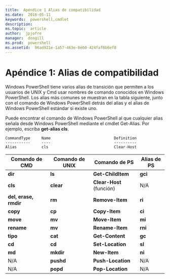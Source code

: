 ```yaml
---
title:  Apéndice 1 Alias de compatibilidad
ms.date:  2016-05-11
keywords:  powershell,cmdlet
description:  
ms.topic:  article
author:  jpjofre
manager:  dongill
ms.prod:  powershell
ms.assetid:  96ad921e-1a57-463e-8e60-424faf8b6ef8
---
```


# Apéndice 1: Alias de compatibilidad
Windows PowerShell tiene varios alias de transición que permiten a los usuarios de UNIX y Cmd usar nombres de comando conocidos en Windows PowerShell. Los alias más comunes se muestran en la tabla siguiente, junto con el comando de Windows PowerShell detrás del alias y el alias de Windows PowerShell estándar si existe uno.

Puede encontrar el comando de Windows PowerShell al que cualquier alias señala desde Windows PowerShell mediante el cmdlet Get-Alias. Por ejemplo, escriba **get-alias cls**.

```
CommandType     Name                            Definition
-----------     ----                            ----------
Alias           cls                             Clear-Host
```

|Comando de CMD|Comando de UNIX|Comando de PS|Alias de PS|
|---------------|----------------|--------------|------------|
|**dir**|**ls**|**Get-ChildItem**|**gci**|
|**cls**|**clear**|**Clear-Host** (función)|N/A|
|**del, erase, rmdir**|**rm**|**Remove-Item**|**ri**|
|**copy**|**cp**|**Copy-Item**|**ci**|
|**move**|**mv**|**Move-Item**|**mi**|
|**rename**|**mv**|**Rename-Item**|**rni**|
|**tipo**|**cat**|**Get-Content**|**gc**|
|**cd**|**cd**|**Set-Location**|**sl**|
|**md**|**mkdir**|**New-Item**|**ni**|
|N/A|**pushd**|**Push-Location**|N/A|
|N/A|**popd**|**Pop-Location**|N/A|



<!--HONumber=May16_HO2-->


